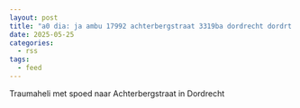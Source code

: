 ```yaml
---
layout: post
title: "a0 dia: ja ambu 17992 achterbergstraat 3319ba dordrecht dordrt bon 76997"
date: 2025-05-25
categories: 
  - rss
tags: 
  - feed
---
```


Traumaheli met spoed naar Achterbergstraat in Dordrecht
